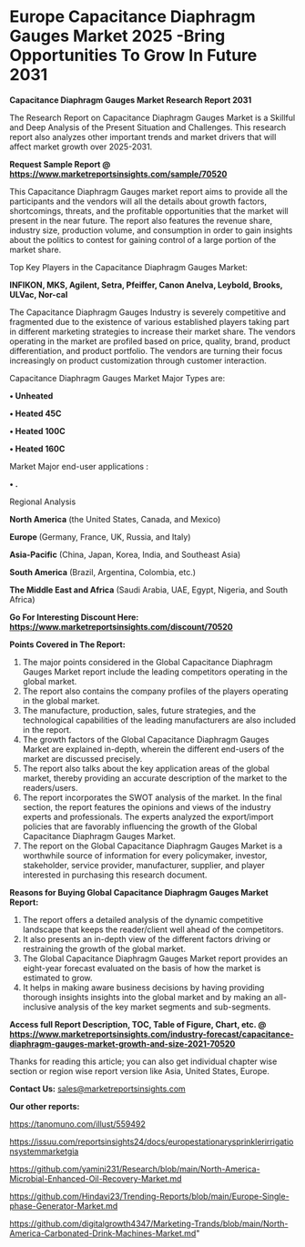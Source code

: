 # Europe Capacitance Diaphragm Gauges Market 2025 -Bring Opportunities To Grow In Future 2031

<strong>Capacitance Diaphragm Gauges Market Research Report 2031</strong>

The Research Report on Capacitance Diaphragm Gauges Market is a Skillful and Deep Analysis of the Present Situation and Challenges. This research report also analyzes other important trends and market drivers that will affect market growth over 2025-2031.

<strong>Request Sample Report @ <a href=https://www.marketreportsinsights.com/sample/70520>https://www.marketreportsinsights.com/sample/70520</a></strong>

This Capacitance Diaphragm Gauges market report aims to provide all the participants and the vendors will all the details about growth factors, shortcomings, threats, and the profitable opportunities that the market will present in the near future. The report also features the revenue share, industry size, production volume, and consumption in order to gain insights about the politics to contest for gaining control of a large portion of the market share.

Top Key Players in the Capacitance Diaphragm Gauges Market:

<strong>INFIKON, MKS, Agilent, Setra, Pfeiffer, Canon Anelva, Leybold, Brooks, ULVac, Nor-cal</strong>

The Capacitance Diaphragm Gauges Industry is severely competitive and fragmented due to the existence of various established players taking part in different marketing strategies to increase their market share. The vendors operating in the market are profiled based on price, quality, brand, product differentiation, and product portfolio. The vendors are turning their focus increasingly on product customization through customer interaction.

Capacitance Diaphragm Gauges Market Major Types are:

<strong>• Unheated

• Heated 45C

• Heated 100C

• Heated 160C</strong>

Market Major end-user applications :

<strong>• .</strong>

Regional Analysis

</u><strong><b>North America</b></strong> (the United States, Canada, and Mexico)

<strong><b>Europe </b></strong>(Germany, France, UK, Russia, and Italy)

<strong><b>Asia-Pacific</b></strong> (China, Japan, Korea, India, and Southeast Asia)

<strong><b>South America</b></strong> (Brazil, Argentina, Colombia, etc.)

<strong><b>The Middle East and Africa</b></strong> (Saudi Arabia, UAE, Egypt, Nigeria, and South Africa)

<strong>Go For Interesting Discount Here: <a href=https://www.marketreportsinsights.com/discount/70520>https://www.marketreportsinsights.com/discount/70520</a></strong>

<strong>Points Covered in The Report:</strong>
<ol>
  <li>The major points considered in the Global Capacitance Diaphragm Gauges Market report include the leading competitors operating in the global market.</li>
  <li>The report also contains the company profiles of the players operating in the global market.</li>
  <li>The manufacture, production, sales, future strategies, and the technological capabilities of the leading manufacturers are also included in the report.</li>
  <li>The growth factors of the Global Capacitance Diaphragm Gauges Market are explained in-depth, wherein the different end-users of the market are discussed precisely.</li>
  <li>The report also talks about the key application areas of the global market, thereby providing an accurate description of the market to the readers/users.</li>
  <li>The report incorporates the SWOT analysis of the market. In the final section, the report features the opinions and views of the industry experts and professionals. The experts analyzed the export/import policies that are favorably influencing the growth of the Global Capacitance Diaphragm Gauges Market.</li>
  <li>The report on the Global Capacitance Diaphragm Gauges Market is a worthwhile source of information for every policymaker, investor, stakeholder, service provider, manufacturer, supplier, and player interested in purchasing this research document.</li>
</ol>
<strong>Reasons for Buying Global Capacitance Diaphragm Gauges Market Report:</strong>

<ol>
  <li>The report offers a detailed analysis of the dynamic competitive landscape that keeps the reader/client well ahead of the competitors.</li>
  <li>It also presents an in-depth view of the different factors driving or restraining the growth of the global market.</li>
  <li>The Global Capacitance Diaphragm Gauges Market report provides an eight-year forecast evaluated on the basis of how the market is estimated to grow.</li>
  <li>It helps in making aware business decisions by having providing thorough insights insights into the global market and by making an all-inclusive analysis of the key market segments and sub-segments.</li>
</ol>
<strong>Access full Report Description, TOC, Table of Figure, Chart, etc. @ <a href=https://www.marketreportsinsights.com/industry-forecast/capacitance-diaphragm-gauges-market-growth-and-size-2021-70520>https://www.marketreportsinsights.com/industry-forecast/capacitance-diaphragm-gauges-market-growth-and-size-2021-70520</a></strong>


Thanks for reading this article; you can also get individual chapter wise section or region wise report version like Asia, United States, Europe.

<strong>Contact Us:</strong>
sales@marketreportsinsights.com

<strong>Our other reports:</strong>

<a href=https://tanomuno.com/illust/559492>https://tanomuno.com/illust/559492</a>

<a href=https://issuu.com/reportsinsights24/docs/europestationarysprinklerirrigationsystemmarketgia>https://issuu.com/reportsinsights24/docs/europestationarysprinklerirrigationsystemmarketgia</a>

<a href=https://github.com/yamini231/Research/blob/main/North-America-Microbial-Enhanced-Oil-Recovery-Market.md>https://github.com/yamini231/Research/blob/main/North-America-Microbial-Enhanced-Oil-Recovery-Market.md</a>

<a href=https://github.com/Hindavi23/Trending-Reports/blob/main/Europe-Single-phase-Generator-Market.md>https://github.com/Hindavi23/Trending-Reports/blob/main/Europe-Single-phase-Generator-Market.md</a>

<a href=https://github.com/digitalgrowth4347/Marketing-Trands/blob/main/North-America-Carbonated-Drink-Machines-Market.md>https://github.com/digitalgrowth4347/Marketing-Trands/blob/main/North-America-Carbonated-Drink-Machines-Market.md</a>"

